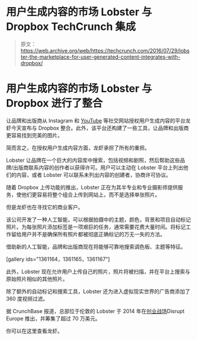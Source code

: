# 用户生成内容的市场 Lobster 与 Dropbox TechCrunch 集成

> 原文：<https://web.archive.org/web/https://techcrunch.com/2016/07/29/lobster-the-marketplace-for-user-generated-content-integrates-with-dropbox/>

# 用户生成内容的市场 Lobster 与 Dropbox 进行了整合

让品牌和出版商从 Instagram 和 [YouTube](https://web.archive.org/web/20230131002053/https://techcrunch.com/2015/10/01/lobster-the-marketplace-for-user-generated-content-strikes-a-deal-with-youtube/) 等社交网站授权用户生成内容的平台龙虾今天宣布与 Dropbox 整合。此外，该平台还构建了一些工具，让品牌和出版商更容易找到完美的图片。

简而言之，在授权用户生成内容方面，龙虾承担了所有的重担。

Lobster 让品牌在一个巨大的内容库中搜索，包括视频和剧照，然后帮助这些品牌/出版商联系内容的创作者以获得许可。用户可以主动在 Lobster 平台上列出他们的内容，或者 Lobster 可以联系未列出内容的创建者，协商许可协议。

随着 Dropbox 上传功能的推出，Lobster 正在为其半专业和专业摄影师提供服务，使他们更容易将整个组合上传到网站上，而不是选择单张照片。

但是龙虾也在寻找它的商业客户。

该公司开发了一种人工智能，可以根据拍摄中的主题，颜色，背景和项目自动标记照片。为每张照片添加标签是一项艰巨的任务，通常需要花费大量时间。将标记工作留给用户并不是确保所有照片都被彻底正确标记的万无一失的方法。

借助新的人工智能，品牌和出版商现在将能够可靠地搜索调色板、主题等特征。

[gallery ids="1361164，1361165，1361167"]

此外，Lobster 现在允许用户上传自己的照片，照片将被扫描，并在平台上搜索与原始照片相似的其他照片。

除了额外的自动标记和搜索工具，Lobster 还为进入虚拟现实世界的广告商添加了 360 度视频过滤。

据 CrunchBase 报道，总部位于伦敦的 Lobster 于 2014 年在[创业战场](https://web.archive.org/web/20230131002053/https://techcrunch.com/2014/10/20/lobster/)Disrupt Europe 推出，并筹集了超过 70 万美元。

你可以在这里查看龙虾。